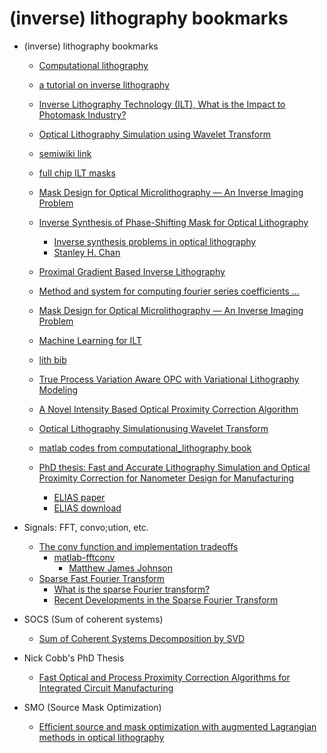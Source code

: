 # (inverse) lithography bookmarks

+ (inverse) lithography bookmarks
    + [Computational lithography](http://en.wikipedia.org/wiki/Computational_lithography)
    + [a tutorial on inverse lithography](http://nanocad.ee.ucla.edu/pub/Main/SnippetTutorial/ILT.pdf)
    + [Inverse Lithography Technology (ILT), What is the Impact to Photomask Industry?](http://www.luminescenttechnologies.com/userfiles/file/Inverse_Lithography_Technology__ILT__What_is_the_Impact_to_Photomask_Industry.pdf)
    + [Optical Lithography Simulation using Wavelet Transform](http://scholarworks.umass.edu/cgi/viewcontent.cgi?article=1495&context=theses)
    + [semiwiki link](https://www.semiwiki.com/forum/content/2036-magic-no-%92s-computational-lithography.html)
    + [full chip ILT masks](http://inverselitho.com/PressReleases/BACUS10_7823-111_Affordable%20and%20process%20window%20increasing%20full%20chip%20ILT%20masks.pdf)
    + [Mask Design for Optical Microlithography — An Inverse Imaging Problem](http://citeseerx.ist.psu.edu/viewdoc/download?doi=10.1.1.62.4957&rep=rep1&type=pdf)
    + [Inverse Synthesis of Phase-Shifting Mask for Optical Lithography ](http://people.seas.harvard.edu/~schan/publication/SRS2007.pdf)
        + [Inverse synthesis problems in optical lithography](http://people.seas.harvard.edu/~schan/research/Lithography.html)
        + [Stanley H. Chan](http://scholar.harvard.edu/stanleychan)
    + [Proximal Gradient Based Inverse Lithography](http://www.seas.ucla.edu/~abde/ee236c_projectReport.pdf)
    + [Method and system for computing fourier series coefficients ...](http://patentimages.storage.googleapis.com/pdfs/US8739081.pdf)
    + [Mask Design for Optical Microlithography — An Inverse Imaging Problem](https://users.soe.ucsc.edu/~milanfar/publications/journal/Microlithography_Inverse_Final.pdf)
    + [Machine Learning for ILT](http://www2.cse.iitk.ac.in/~iwml/2013/papers/110.pdf)
    + [lith bib](https://github.com/disyulei/ref/blob/master/Lith.bib)

    + [True Process Variation Aware OPC with Variational Lithography Modeling](http://www.cerc.utexas.edu/utda/publications/ProcessVarAwareOPC.pdf)
    + [A Novel Intensity Based Optical Proximity Correction Algorithm](http://www.cerc.utexas.edu/utda/publications/iccad_07_intensity_based_opc.pdf)
    + [Optical Lithography Simulationusing Wavelet Transform](http://scholarworks.umass.edu/cgi/viewcontent.cgi?article=1495&context=theses)
    + [matlab codes from computational_lithography book](ftp://ftp.wiley.com/public/sci_tech_med/computational_lithography/)
    + [PhD thesis: Fast and Accurate Lithography Simulation and Optical Proximity Correction for Nanometer Design for Manufacturing](http://citeseerx.ist.psu.edu/viewdoc/download?doi=10.1.1.428.4083&rep=rep1&type=pdf)
        + [ELIAS paper](http://www.cerc.utexas.edu/utda/publications/tsm_peng_elias)
        + [ELIAS download](http://www.cerc.utexas.edu/utda/download/download.html)

+ Signals: FFT, convo;ution, etc.
    + [The conv function and implementation tradeoffs](http://blogs.mathworks.com/steve/2009/11/03/the-conv-function-and-implementation-tradeoffs/)
        + [matlab-fftconv](https://github.com/mattjj/matlab-fftconv)
            + [Matthew James Johnson](http://www.mit.edu/~mattjj/coding.shtml) 
    + [Sparse Fast Fourier Transform](http://groups.csail.mit.edu/netmit/sFFT/)
        + [What is the sparse Fourier transform?](http://dsp.stackexchange.com/questions/2317/what-is-the-sparse-fourier-transform)
        + [Recent Developments in the Sparse Fourier Transform](http://www.norbertwiener.umd.edu/Education/IMA2015/t5/fourier-survey-REVISED.pdf)

+ SOCS (Sum of coherent systems)
    + [Sum of Coherent Systems Decomposition by SVD](http://www-video.eecs.berkeley.edu/papers/ncobb/socs.pdf)

+ Nick Cobb's PhD Thesis
    + [Fast Optical and Process Proximity Correction Algorithms for Integrated Circuit Manufacturing](http://www-video.eecs.berkeley.edu/papers/ncobb/cobb_phd_thesis.pdf)

+ SMO (Source Mask Optimization)
    + [Efficient source and mask optimization with augmented Lagrangian methods in optical lithography](https://www.osapublishing.org/view_article.cfm?gotourl=https%3A%2F%2Fwww.osapublishing.org%2FDirectPDFAccess%2F69424B7C-0423-AC06-B5936A4C32DB563F_251702%2Foe-21-7-8076.pdf%3Fda%3D1%26id%3D251702%26seq%3D0%26mobile%3Dno&org=)
